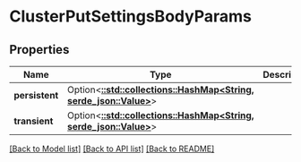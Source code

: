 # ClusterPutSettingsBodyParams

## Properties

Name | Type | Description | Notes
------------ | ------------- | ------------- | -------------
**persistent** | Option<[**::std::collections::HashMap<String, serde_json::Value>**](serde_json::Value.md)> |  | [optional]
**transient** | Option<[**::std::collections::HashMap<String, serde_json::Value>**](serde_json::Value.md)> |  | [optional]

[[Back to Model list]](../README.md#documentation-for-models) [[Back to API list]](../README.md#documentation-for-api-endpoints) [[Back to README]](../README.md)


